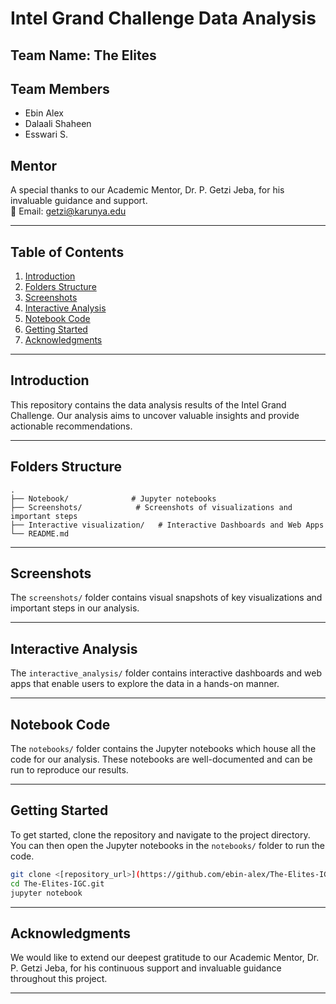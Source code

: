 # Intel Grand Challenge Data Analysis

## Team Name: The Elites

## Team Members
- Ebin Alex
- Dalaali Shaheen
- Esswari S.

## Mentor
A special thanks to our Academic Mentor, Dr. P. Getzi Jeba, for his invaluable guidance and support.  
📧 Email: [getzi@karunya.edu](mailto:getzi@karunya.edu)

---

## Table of Contents
1. [Introduction](#introduction)
2. [Folders Structure](#folders-structure)
3. [Screenshots](#screenshots)
4. [Interactive Analysis](#interactive-analysis)
5. [Notebook Code](#notebook-code)
6. [Getting Started](#getting-started)
7. [Acknowledgments](#acknowledgments)

---

## Introduction
This repository contains the data analysis results of the Intel Grand Challenge. Our analysis aims to uncover valuable insights and provide actionable recommendations.

---

## Folders Structure

```
.
├── Notebook/              # Jupyter notebooks
├── Screenshots/            # Screenshots of visualizations and important steps
├── Interactive visualization/   # Interactive Dashboards and Web Apps
└── README.md
```

---

## Screenshots

The `screenshots/` folder contains visual snapshots of key visualizations and important steps in our analysis.

---

## Interactive Analysis

The `interactive_analysis/` folder contains interactive dashboards and web apps that enable users to explore the data in a hands-on manner.

---

## Notebook Code

The `notebooks/` folder contains the Jupyter notebooks which house all the code for our analysis. These notebooks are well-documented and can be run to reproduce our results.

---

## Getting Started

To get started, clone the repository and navigate to the project directory. You can then open the Jupyter notebooks in the `notebooks/` folder to run the code.

```bash
git clone <[repository_url>](https://github.com/ebin-alex/The-Elites-IGC.git)
cd The-Elites-IGC.git
jupyter notebook
```

---

## Acknowledgments

We would like to extend our deepest gratitude to our Academic Mentor, Dr. P. Getzi Jeba, for his continuous support and invaluable guidance throughout this project.

---

